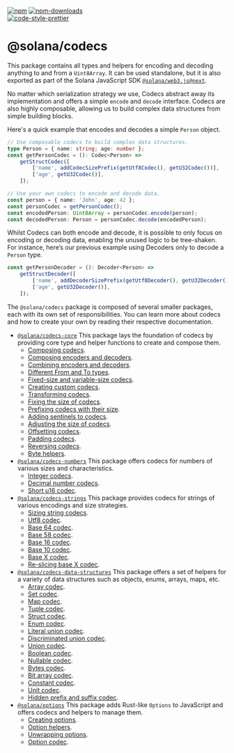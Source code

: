 [![npm][npm-image]][npm-url]
[![npm-downloads][npm-downloads-image]][npm-url]
<br />
[![code-style-prettier][code-style-prettier-image]][code-style-prettier-url]

[code-style-prettier-image]: https://img.shields.io/badge/code_style-prettier-ff69b4.svg?style=flat-square
[code-style-prettier-url]: https://github.com/prettier/prettier
[npm-downloads-image]: https://img.shields.io/npm/dm/@solana/codecs/next.svg?style=flat
[npm-image]: https://img.shields.io/npm/v/@solana/codecs/next.svg?style=flat
[npm-url]: https://www.npmjs.com/package/@solana/codecs/v/next

# @solana/codecs

This package contains all types and helpers for encoding and decoding anything to and from a `Uint8Array`. It can be used standalone, but it is also exported as part of the Solana JavaScript SDK [`@solana/web3.js@next`](https://github.com/anza-xyz/solana-web3.js/tree/main/packages/library).

No matter which serialization strategy we use, Codecs abstract away its implementation and offers a simple `encode` and `decode` interface. Codecs are also highly composable, allowing us to build complex data structures from simple building blocks.

Here's a quick example that encodes and decodes a simple `Person` object.

```ts
// Use composable codecs to build complex data structures.
type Person = { name: string; age: number };
const getPersonCodec = (): Codec<Person> =>
    getStructCodec([
        ['name', addCodecSizePrefix(getUtf8Codec(), getU32Codec())],
        ['age', getU32Codec()],
    ]);

// Use your own codecs to encode and decode data.
const person = { name: 'John', age: 42 };
const personCodec = getPersonCodec();
const encodedPerson: Uint8Array = personCodec.encode(person);
const decodedPerson: Person = personCodec.decode(encodedPerson);
```

Whilst Codecs can both encode and decode, it is possible to only focus on encoding or decoding data, enabling the unused logic to be tree-shaken. For instance, here’s our previous example using Decoders only to decode a `Person` type.

```ts
const getPersonDecoder = (): Decoder<Person> =>
    getStructDecoder([
        ['name', addDecoderSizePrefix(getUtf8Decoder(), getU32Decoder())],
        ['age', getU32Decoder()],
    ]);
```

The `@solana/codecs` package is composed of several smaller packages, each with its own set of responsibilities. You can learn more about codecs and how to create your own by reading their respective documentation.

-   [`@solana/codecs-core`](https://github.com/anza-xyz/solana-web3.js/tree/main/packages/codecs-core) This package lays the foundation of codecs by providing core type and helper functions to create and compose them.
    -   [Composing codecs](https://github.com/anza-xyz/solana-web3.js/tree/main/packages/codecs-core#composing-codecs).
    -   [Composing encoders and decoders](https://github.com/anza-xyz/solana-web3.js/tree/main/packages/codecs-core#composing-encoders-and-decoders).
    -   [Combining encoders and decoders](https://github.com/anza-xyz/solana-web3.js/tree/main/packages/codecs-core#combining-encoders-and-decoders).
    -   [Different From and To types](https://github.com/anza-xyz/solana-web3.js/tree/main/packages/codecs-core#different-from-and-to-types).
    -   [Fixed-size and variable-size codecs](https://github.com/anza-xyz/solana-web3.js/tree/main/packages/codecs-core#fixed-size-and-variable-size-codecs).
    -   [Creating custom codecs](https://github.com/anza-xyz/solana-web3.js/tree/main/packages/codecs-core#creating-custom-codecs).
    -   [Transforming codecs](https://github.com/anza-xyz/solana-web3.js/tree/main/packages/codecs-core#transforming-codecs).
    -   [Fixing the size of codecs](https://github.com/anza-xyz/solana-web3.js/tree/main/packages/codecs-core#fixing-the-size-of-codecs).
    -   [Prefixing codecs with their size](https://github.com/anza-xyz/solana-web3.js/tree/main/packages/codecs-core#prefixing-codecs-with-their-size).
    -   [Adding sentinels to codecs](https://github.com/anza-xyz/solana-web3.js/tree/main/packages/codecs-core#adding-sentinels-to-codecs).
    -   [Adjusting the size of codecs](https://github.com/anza-xyz/solana-web3.js/tree/main/packages/codecs-core#adjusting-the-size-of-codecs).
    -   [Offsetting codecs](https://github.com/anza-xyz/solana-web3.js/tree/main/packages/codecs-core#offsetting-codecs).
    -   [Padding codecs](https://github.com/anza-xyz/solana-web3.js/tree/main/packages/codecs-core#padding-codecs).
    -   [Reversing codecs](https://github.com/anza-xyz/solana-web3.js/tree/main/packages/codecs-core#reversing-codecs).
    -   [Byte helpers](https://github.com/anza-xyz/solana-web3.js/tree/main/packages/codecs-core#byte-helpers).
-   [`@solana/codecs-numbers`](https://github.com/anza-xyz/solana-web3.js/tree/main/packages/codecs-numbers) This package offers codecs for numbers of various sizes and characteristics.
    -   [Integer codecs](https://github.com/anza-xyz/solana-web3.js/tree/main/packages/codecs-numbers#integer-codecs).
    -   [Decimal number codecs](https://github.com/anza-xyz/solana-web3.js/tree/main/packages/codecs-numbers#decimal-number-codecs).
    -   [Short u16 codec](https://github.com/anza-xyz/solana-web3.js/tree/main/packages/codecs-numbers#short-u16-codec).
-   [`@solana/codecs-strings`](https://github.com/anza-xyz/solana-web3.js/tree/main/packages/codecs-strings) This package provides codecs for strings of various encodings and size strategies.
    -   [Sizing string codecs](https://github.com/anza-xyz/solana-web3.js/tree/main/packages/codecs-strings#sizing-string-codecs).
    -   [Utf8 codec](https://github.com/anza-xyz/solana-web3.js/tree/main/packages/codecs-strings#utf8-codec).
    -   [Base 64 codec](https://github.com/anza-xyz/solana-web3.js/tree/main/packages/codecs-strings#base-64-codec).
    -   [Base 58 codec](https://github.com/anza-xyz/solana-web3.js/tree/main/packages/codecs-strings#base-58-codec).
    -   [Base 16 codec](https://github.com/anza-xyz/solana-web3.js/tree/main/packages/codecs-strings#base-16-codec).
    -   [Base 10 codec](https://github.com/anza-xyz/solana-web3.js/tree/main/packages/codecs-strings#base-10-codec).
    -   [Base X codec](https://github.com/anza-xyz/solana-web3.js/tree/main/packages/codecs-strings#base-x-codec).
    -   [Re-slicing base X codec](https://github.com/anza-xyz/solana-web3.js/tree/main/packages/codecs-strings#re-slicing-base-x-codec).
-   [`@solana/codecs-data-structures`](https://github.com/anza-xyz/solana-web3.js/tree/main/packages/codecs-data-structures) This package offers a set of helpers for a variety of data structures such as objects, enums, arrays, maps, etc.
    -   [Array codec](https://github.com/anza-xyz/solana-web3.js/tree/main/packages/codecs-data-structures#array-codec).
    -   [Set codec](https://github.com/anza-xyz/solana-web3.js/tree/main/packages/codecs-data-structures#set-codec).
    -   [Map codec](https://github.com/anza-xyz/solana-web3.js/tree/main/packages/codecs-data-structures#map-codec).
    -   [Tuple codec](https://github.com/anza-xyz/solana-web3.js/tree/main/packages/codecs-data-structures#tuple-codec).
    -   [Struct codec](https://github.com/anza-xyz/solana-web3.js/tree/main/packages/codecs-data-structures#struct-codec).
    -   [Enum codec](https://github.com/anza-xyz/solana-web3.js/tree/main/packages/codecs-data-structures#enum-codec).
    -   [Literal union codec](https://github.com/anza-xyz/solana-web3.js/tree/main/packages/codecs-data-structures#literal-union-codec).
    -   [Discriminated union codec](https://github.com/anza-xyz/solana-web3.js/tree/main/packages/codecs-data-structures#discriminated-union-codec).
    -   [Union codec](https://github.com/anza-xyz/solana-web3.js/tree/main/packages/codecs-data-structures#union-codec).
    -   [Boolean codec](https://github.com/anza-xyz/solana-web3.js/tree/main/packages/codecs-data-structures#boolean-codec).
    -   [Nullable codec](https://github.com/anza-xyz/solana-web3.js/tree/main/packages/codecs-data-structures#nullable-codec).
    -   [Bytes codec](https://github.com/anza-xyz/solana-web3.js/tree/main/packages/codecs-data-structures#bytes-codec).
    -   [Bit array codec](https://github.com/anza-xyz/solana-web3.js/tree/main/packages/codecs-data-structures#bit-array-codec).
    -   [Constant codec](https://github.com/anza-xyz/solana-web3.js/tree/main/packages/codecs-data-structures#constant-codec).
    -   [Unit codec](https://github.com/anza-xyz/solana-web3.js/tree/main/packages/codecs-data-structures#unit-codec).
    -   [Hidden prefix and suffix codec](https://github.com/anza-xyz/solana-web3.js/tree/main/packages/codecs-data-structures#hidden-prefix-and-suffix-codec).
-   [`@solana/options`](https://github.com/anza-xyz/solana-web3.js/tree/main/packages/options) This package adds Rust-like `Options` to JavaScript and offers codecs and helpers to manage them.
    -   [Creating options](https://github.com/anza-xyz/solana-web3.js/tree/main/packages/options#creating-options).
    -   [Option helpers](https://github.com/anza-xyz/solana-web3.js/tree/main/packages/options#option-helpers).
    -   [Unwrapping options](https://github.com/anza-xyz/solana-web3.js/tree/main/packages/options#unwrapping-options).
    -   [Option codec](https://github.com/anza-xyz/solana-web3.js/tree/main/packages/options#option-codec).
